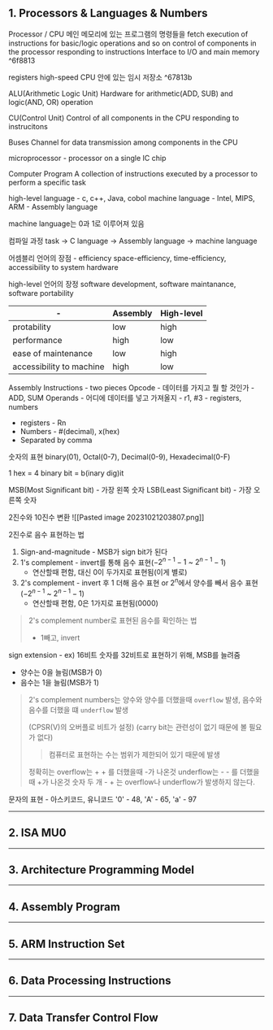 ## 1. Processors & Languages & Numbers

Processor / CPU
메인 메모리에 있는 프로그램의 명령들을 fetch
execution of instructions for basic/logic operations and so on
control of components in the processor responding to instructions
Interface to I/O and main memory ^6f8813

registers
high-speed CPU 안에 있는 임시 저장소 ^67813b

ALU(Arithmetic Logic Unit)
Hardware for arithmetic(ADD, SUB) and logic(AND, OR) operation

CU(Control Unit)
Control of all components in the CPU responding to instrucitons

Buses
Channel for data transmission among components in the CPU

microprocessor - processor on a single IC chip

Computer Program
A collection of instructions executed by a processor to perform a specific task

high-level language - c, c++, Java, cobol
machine language - Intel, MIPS, ARM - Assembly language

machine language는 0과 1로 이루어져 있음

컴파일 과정
task -> C language -> Assembly language -> machine language

어셈블리 언어의 장점 - efficiency
space-efficiency, time-efficiency, accessibility to system hardware

high-level 언어의 장정
software development, software maintanance, software portability

|-|Assembly|High-level|
|--|--|--|
|protability|low|high|
|performance|high|low|
|ease of maintenance|low|high|
|accessibility to machine|high|low|

Assembly Instructions - two pieces
Opcode - 데이터를 가지고 뭘 할 것인가 - ADD, SUM
Operands - 어디에 데이터를 넣고 가져올지 - r1, #3 - registers, numbers
- registers - Rn
- Numbers - #(decimal), x(hex)
- Separated by comma

숫자의 표현
binary(01), Octal(0-7), Decimal(0-9), Hexadecimal(0-F)

1 hex = 4 binary
bit = b(inary dig)it

MSB(Most Significant bit) - 가장 왼쪽 숫자
LSB(Least Significant bit) - 가장 오른쪽 숫자

2진수와 10진수 변환
![[Pasted image 20231021203807.png]]

2진수로 음수 표현하는 법
1. Sign-and-magnitude - MSB가 sign bit가 된다
2. 1's complement - invert를 통해 음수 표현($-2^{n-1}-1$ ~ $2^{n-1}-1$)
	- 연산할때 편함, 대신 0이 두가지로 표현됨(이게 별로)
3. 2's complement - invert 후 1 더해 음수 표현 or $2^n$에서 양수를 빼서 음수 표현
	($-2^{n-1}$ ~ $2^{n-1}-1$)
	- 연산할때 편함, 0은 1가지로 표현됨(0000)

> 2's complement number로 표현된 음수를 확인하는 법
> - 1빼고, invert

sign extension - ex) 16비트 숫자를 32비트로 표현하기 위해, MSB를 늘려줌
- 양수는 0을 늘림(MSB가 0)
- 음수는 1을 늘림(MSB가 1)

> 2's complement numbers는 양수와 양수를 더했을때 `overflow` 발생, 음수와 음수를 더했을 떄 `underflow` 발생
> 
> (CPSR(V)의 오버플로 비트가 설정)
> (carry bit는 관련성이 없기 때문에 볼 필요가 없다)
> 
>  > 컴퓨터로 표현하는 수는 범위가 제한되어 있기 때문에 발생
> 
> 정확히는 overflow는 + + 를 더했을때 -가 나온것
> underflow는 - - 를 더했을때 +가 나온것
> 숫자 두 개 - + 는 overflow나 underflow가 발생하지 않는다.

문자의 표현 - 아스키코드, 유니코드
'0' - 48, 'A' - 65, 'a' - 97

---
## 2. ISA MU0


---
## 3. Architecture Programming Model


---
## 4. Assembly Program


---
## 5. ARM Instruction Set


---
## 6. Data Processing Instructions


---
## 7. Data Transfer Control Flow